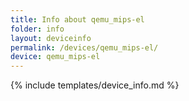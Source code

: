 ```yaml
---
title: Info about qemu_mips-el
folder: info
layout: deviceinfo
permalink: /devices/qemu_mips-el/
device: qemu_mips-el
---
```

{% include templates/device_info.md %}
